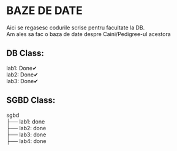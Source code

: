 # BAZE DE DATE

Aici se regasesc codurile scrise pentru facultate la DB.<br/>
Am ales sa fac o baza de date despre Caini/Pedigree-ul acestora

## DB Class:

lab1: Done✔<br/>
lab2: Done✔<br/>
lab3: Done✔<br/>

## SGBD Class:

sgbd<br/>
├── lab1: done<br/>
├── lab2: done<br/>
├── lab3: done<br/>
├── lab4: done<br/>
